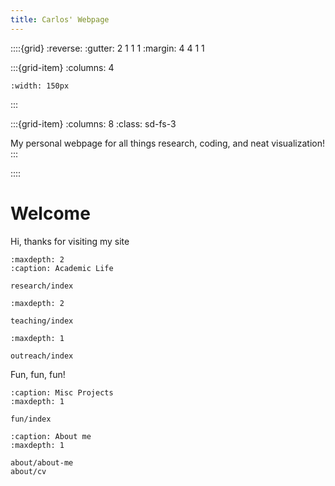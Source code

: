 ```yaml
---
title: Carlos' Webpage
---
```


::::{grid}
:reverse:
:gutter: 2 1 1 1
:margin: 4 4 1 1

:::{grid-item}
:columns: 4

```{image} ./_static/logo-dark.svg
:width: 150px
```
:::

:::{grid-item}
:columns: 8
:class: sd-fs-3

My personal webpage for all things research, coding, and neat visualization!
:::

::::

# Welcome

Hi, thanks for visiting my site

```{toctree}
:maxdepth: 2
:caption: Academic Life

research/index
```

```{toctree}
:maxdepth: 2

teaching/index
```

```{toctree}
:maxdepth: 1

outreach/index
```

Fun, fun, fun!

```{toctree}
:caption: Misc Projects
:maxdepth: 1

fun/index
```

```{toctree}
:caption: About me
:maxdepth: 1

about/about-me
about/cv
```